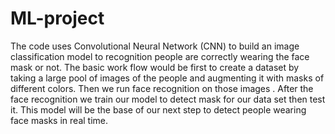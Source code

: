 # ML-project
The code uses Convolutional Neural Network (CNN) to build an image classification model to recognition people are correctly wearing the face mask or not.
The basic work flow would be first to create a dataset by taking a large pool of images of the people and augmenting it with masks of different colors. Then we run face recognition on those images . After the face recognition we train our model to detect mask for our data set then test it. This model will be the base of our next step to detect people wearing face masks in real time. 
